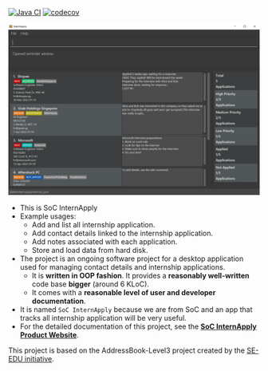 [![Java CI](https://github.com/AY2122S2-CS2103T-T11-3/tp/actions/workflows/gradle.yml/badge.svg)](https://github.com/AY2122S2-CS2103T-T11-3/tp/actions/workflows/gradle.yml)
[![codecov](https://codecov.io/gh/AY2122S2-CS2103T-T11-3/tp/branch/master/graph/badge.svg?token=OPX1FSESUJ)](https://codecov.io/gh/AY2122S2-CS2103T-T11-3/tp)

![Ui](docs/images/MainWindowUi.png)

* This is SoC InternApply <br>
* 
  Example usages:
  * Add and list all internship application.
  * Add contact details linked to the internship application.
  * Add notes associated with each application.
  * Store and load data from hard disk. 
* The project is an ongoing software project for a desktop application used for managing contact details and internship applications.
  * It is **written in OOP fashion**. It provides a **reasonably well-written** code base **bigger** (around 6 KLoC).
  * It comes with a **reasonable level of user and developer documentation**.
* It is named `SoC InternApply` because we are from SoC and an app that tracks all internship application will be very useful. 
* For the detailed documentation of this project, see the **[SoC InternApply Product Website](https://ay2122s2-cs2103t-t11-3.github.io/tp/)**.


This project is based on the AddressBook-Level3 project created by the [SE-EDU initiative](https://se-education.org).
